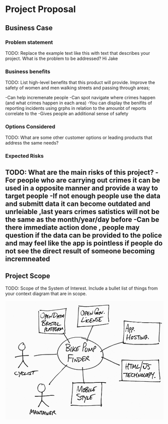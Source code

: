 # Project Proposal

## Business Case

### Problem statement
TODO: Replace the example text like this with text that describes your project. What is the problem to be addressed? Hi Jake

### Business benefits
TODO: List high-level benefits that this product will provide.
Improve the safety of women and men walking streets and passing through areas;

-Can help incremenate people 
-Can spot navigate where crimes happen (and what crimes happen in each area)
-You can display the benifits of reporting incidents using grphs in relation to the amounbt of reports correlate to the 
-Gives people an additional sense of safety 


### Options Considered
TODO: What are some other customer options or leading products that address the same needs?

### Expected Risks
TODO: What are the main risks of this project?
-For people who are carrying out crimes it can be used in a opposite manner and provide a way to target people
-If not enough people use the data and submitt data it can become outdated and unrleiable ,last years crimes satistics will not be the same as the month/year/day before
-Can be there immediate action done , people may question if the data can be provided to the police and may feel like the app is pointless if people do not see the direct result of someone becoming incremneated 
-

## Project Scope
TODO: Scope of the System of Interest. Include a bullet list of things from your context diagram that are in scope.

![Insert your Context Diagram Here](images/context.png)
